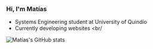 ### Hi, I'm Matías

- Systems Engineering student at University of Quindío <br/>
- Currently developing websites <br/

![Matías's GitHub stats](https://github-readme-stats.vercel.app/api?username=matias-rg-2003&show_icons=true&theme=dark&hide_rank=false)

